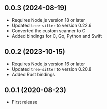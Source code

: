 ## 0.0.3 (2024-08-19)

* Requires Node.js version 18 or later
* Updated `tree-sitter` to version 0.22.6
* Converted the custom scanner to C
* Added bindings for C, Go, Python and Swift

## 0.0.2 (2023-10-15)

* Requires Node.js version 16 or later
* Updated `tree-sitter` to version 0.20.8
* Added Rust bindings

## 0.0.1 (2020-08-23)

* First release
